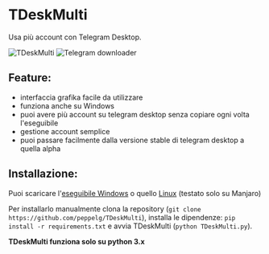 # TDeskMulti
Usa più account con Telegram Desktop.

![TDeskMulti](https://i.imgur.com/IIbqieu.png)
![Telegram downloader](https://i.imgur.com/1tDURVk.png)

Feature:
---------
- interfaccia grafika facile da utilizzare
- funziona anche su Windows
- puoi avere più account su telegram desktop senza copiare ogni volta l'eseguibile
- gestione account semplice
- puoi passare facilmente dalla versione stable di telegram desktop a quella alpha

Installazione:
--------------
Puoi scaricare l'[eseguibile Windows](https://github.com/peppelg/TDeskMulti/blob/master/executables/TDeskMulti.exe?raw=true) o quello 
[Linux](https://github.com/peppelg/TDeskMulti/blob/master/executables/TDeskMulti?raw=true) (testato solo su Manjaro)

Per installarlo manualmente clona la repository (`git clone https://github.com/peppelg/TDeskMulti`), installa le dipendenze: `pip install -r requirements.txt` e 
avvia TDeskMulti (`python TDeskMulti.py`). 

**TDeskMulti funziona solo su python 3.x**
